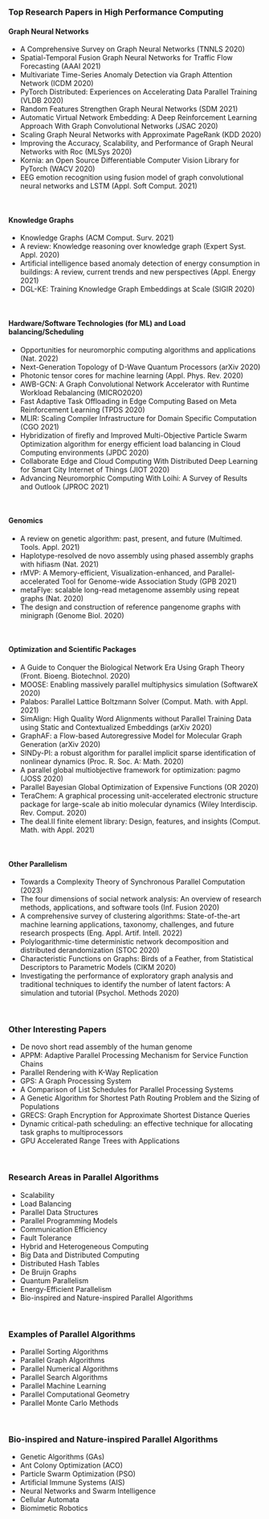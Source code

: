 <!-- | 🧪 [XXX](https://github.com/puzzlef/XXX) | DDD | -->


### Top Research Papers in High Performance Computing

#### Graph Neural Networks

- A Comprehensive Survey on Graph Neural Networks (TNNLS 2020)
- Spatial-Temporal Fusion Graph Neural Networks for Traffic Flow Forecasting (AAAI 2021)
- Multivariate Time-Series Anomaly Detection via Graph Attention Network (ICDM 2020)
- PyTorch Distributed: Experiences on Accelerating Data Parallel Training (VLDB 2020)
- Random Features Strengthen Graph Neural Networks (SDM 2021)
- Automatic Virtual Network Embedding: A Deep Reinforcement Learning Approach With Graph Convolutional Networks (JSAC 2020)
- Scaling Graph Neural Networks with Approximate PageRank (KDD 2020)
- Improving the Accuracy, Scalability, and Performance of Graph Neural Networks with Roc (MLSys 2020)
- Kornia: an Open Source Differentiable Computer Vision Library for PyTorch (WACV 2020)
- EEG emotion recognition using fusion model of graph convolutional neural networks and LSTM (Appl. Soft Comput. 2021)

<br>


#### Knowledge Graphs

- Knowledge Graphs (ACM Comput. Surv. 2021)
- A review: Knowledge reasoning over knowledge graph (Expert Syst. Appl. 2020)
- Artificial intelligence based anomaly detection of energy consumption in buildings: A review, current trends and new perspectives (Appl. Energy 2021)
- DGL-KE: Training Knowledge Graph Embeddings at Scale (SIGIR 2020)

<br>


#### Hardware/Software Technologies (for ML) and Load balancing/Scheduling

- Opportunities for neuromorphic computing algorithms and applications (Nat. 2022)
- Next-Generation Topology of D-Wave Quantum Processors (arXiv 2020)
- Photonic tensor cores for machine learning (Appl. Phys. Rev. 2020)
- AWB-GCN: A Graph Convolutional Network Accelerator with Runtime Workload Rebalancing (MICRO2020)
- Fast Adaptive Task Offloading in Edge Computing Based on Meta Reinforcement Learning (TPDS 2020)
- MLIR: Scaling Compiler Infrastructure for Domain Specific Computation (CGO 2021)
- Hybridization of firefly and Improved Multi-Objective Particle Swarm Optimization algorithm for energy efficient load balancing in Cloud Computing environments (JPDC 2020)
- Collaborate Edge and Cloud Computing With Distributed Deep Learning for Smart City Internet of Things (JIOT 2020)
- Advancing Neuromorphic Computing With Loihi: A Survey of Results and Outlook (JPROC 2021)

<br>


#### Genomics

- A review on genetic algorithm: past, present, and future (Multimed. Tools. Appl. 2021)
- Haplotype-resolved de novo assembly using phased assembly graphs with hifiasm (Nat. 2021)
- rMVP: A Memory-efficient, Visualization-enhanced, and Parallel-accelerated Tool for Genome-wide Association Study (GPB 2021)
- metaFlye: scalable long-read metagenome assembly using repeat graphs (Nat. 2020)
- The design and construction of reference pangenome graphs with minigraph (Genome Biol. 2020)

<br>


#### Optimization and Scientific Packages

- A Guide to Conquer the Biological Network Era Using Graph Theory (Front. Bioeng. Biotechnol. 2020)
- MOOSE: Enabling massively parallel multiphysics simulation (SoftwareX 2020)
- Palabos: Parallel Lattice Boltzmann Solver (Comput. Math. with Appl. 2021)
- SimAlign: High Quality Word Alignments without Parallel Training Data using Static and Contextualized Embeddings (arXiv 2020)
- GraphAF: a Flow-based Autoregressive Model for Molecular Graph Generation (arXiv 2020)
- SINDy-PI: a robust algorithm for parallel implicit sparse identification of nonlinear dynamics (Proc. R. Soc. A: Math. 2020)
- A parallel global multiobjective framework for optimization: pagmo (JOSS 2020)
- Parallel Bayesian Global Optimization of Expensive Functions (OR 2020)
- TeraChem: A graphical processing unit-accelerated electronic structure package for large-scale ab initio molecular dynamics (Wiley Interdiscip. Rev. Comput. 2020)
- The deal.II finite element library: Design, features, and insights (Comput. Math. with Appl. 2021)

<br>


#### Other Parallelism

- Towards a Complexity Theory of Synchronous Parallel Computation (2023)
- The four dimensions of social network analysis: An overview of research methods, applications, and software tools (Inf. Fusion 2020)
- A comprehensive survey of clustering algorithms: State-of-the-art machine learning applications, taxonomy, challenges, and future research prospects (Eng. Appl. Artif. Intell. 2022)
- Polylogarithmic-time deterministic network decomposition and distributed derandomization (STOC 2020)
- Characteristic Functions on Graphs: Birds of a Feather, from Statistical Descriptors to Parametric Models (CIKM 2020)
- Investigating the performance of exploratory graph analysis and traditional techniques to identify the number of latent factors: A simulation and tutorial (Psychol. Methods 2020)

<br>


### Other Interesting Papers

- De novo short read assembly of the human genome
- APPM: Adaptive Parallel Processing Mechanism for Service Function Chains
- Parallel Rendering with K-Way Replication
- GPS: A Graph Processing System
- A Comparison of List Schedules for Parallel Processing Systems
- A Genetic Algorithm for Shortest Path Routing Problem and the Sizing of Populations
- GRECS: Graph Encryption for Approximate Shortest Distance Queries
- Dynamic critical-path scheduling: an effective technique for allocating task graphs to multiprocessors
- GPU Accelerated Range Trees with Applications

<br>


### Research Areas in Parallel Algorithms

- Scalability
- Load Balancing
- Parallel Data Structures
- Parallel Programming Models
- Communication Efficiency
- Fault Tolerance
- Hybrid and Heterogeneous Computing
- Big Data and Distributed Computing
- Distributed Hash Tables
- De Bruijn Graphs
- Quantum Parallelism
- Energy-Efficient Parallelism
- Bio-inspired and Nature-inspired Parallel Algorithms

<br>


### Examples of Parallel Algorithms

- Parallel Sorting Algorithms
- Parallel Graph Algorithms
- Parallel Numerical Algorithms
- Parallel Search Algorithms
- Parallel Machine Learning
- Parallel Computational Geometry
- Parallel Monte Carlo Methods

<br>


### Bio-inspired and Nature-inspired Parallel Algorithms

- Genetic Algorithms (GAs)
- Ant Colony Optimization (ACO)
- Particle Swarm Optimization (PSO)
- Artificial Immune Systems (AIS)
- Neural Networks and Swarm Intelligence
- Cellular Automata
- Biomimetic Robotics

